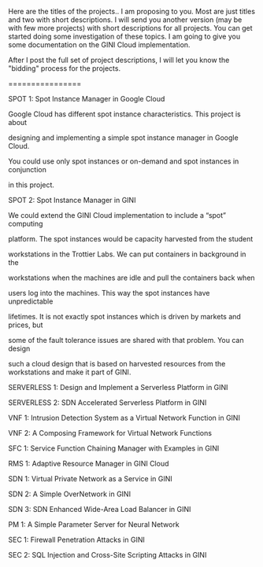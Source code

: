Here are the titles of the projects.. I am proposing to you. Most are just titles and two with short descriptions. I will send you another version (may be with few more projects) with short descriptions for all projects. You can get started doing some investigation of these topics. I am going to give you some documentation on the GINI Cloud implementation.

After I post the full set of project descriptions, I will let you know the "bidding" process for the projects. 

================

SPOT 1: Spot Instance Manager in Google Cloud 

Google Cloud has different spot instance characteristics. This project is about 

designing and implementing a simple spot instance manager in Google Cloud. 

You could use only spot instances or on-demand and spot instances in conjunction

in this project. 

SPOT 2: Spot Instance Manager in GINI

We could extend the GINI Cloud implementation to include a “spot” computing 

platform. The spot instances would be capacity harvested from the student 

workstations in the Trottier Labs. We can put containers in background in the 

workstations when the machines are idle and pull the containers back when 

users log into the machines. This way the spot instances have unpredictable 

lifetimes. It is not exactly spot instances which is driven by markets and prices, but

some of the fault tolerance issues are shared with that problem. You can design

such a cloud design that is based on harvested resources from the workstations and make it part of GINI.

SERVERLESS 1: Design and Implement a Serverless Platform in GINI

SERVERLESS 2: SDN Accelerated Serverless Platform in GINI

VNF 1: Intrusion Detection System as a Virtual Network Function in GINI

VNF 2: A Composing Framework for Virtual Network Functions

SFC 1: Service Function Chaining Manager with Examples in GINI

RMS 1: Adaptive Resource Manager in GINI Cloud 

SDN 1: Virtual Private Network as a Service in GINI

SDN 2: A Simple OverNetwork in GINI

SDN 3: SDN Enhanced Wide-Area Load Balancer in GINI

PM 1: A Simple Parameter Server for Neural Network

SEC 1: Firewall Penetration Attacks in GINI

SEC 2: SQL Injection and Cross-Site Scripting Attacks in GINI